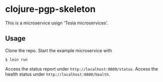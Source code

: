 
# clojure-pgp-skeleton

This is a microservice usign 'Tesla microservices'.

## Usage

Clone the repo. Start the example microservice with

`$ lein run`

Access the status report under `http://localhost:8080/status`.
Access the health status under `http://localhost:8080/health`.

